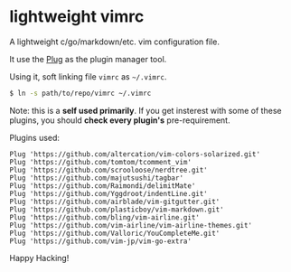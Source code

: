 lightweight vimrc
===
A lightweight c/go/markdown/etc. vim configuration file.

It use the [Plug][1] as the plugin manager tool.

Using it, soft linking file ``vimrc`` as ``~/.vimrc``. 

```sh
$ ln -s path/to/repo/vimrc ~/.vimrc
```

Note: this is a **self used primarily**. If you get insterest with some of these plugins, you should **check every plugin's** pre-requirement.

Plugins used:
```viml
Plug 'https://github.com/altercation/vim-colors-solarized.git'
Plug 'https://github.com/tomtom/tcomment_vim'
Plug 'https://github.com/scrooloose/nerdtree.git'
Plug 'https://github.com/majutsushi/tagbar'
Plug 'https://github.com/Raimondi/delimitMate'
Plug 'https://github.com/Yggdroot/indentLine.git'
Plug 'https://github.com/airblade/vim-gitgutter.git'
Plug 'https://github.com/plasticboy/vim-markdown.git'
Plug 'https://github.com/bling/vim-airline.git'
Plug 'https://github.com/vim-airline/vim-airline-themes.git'
Plug 'https://github.com/Valloric/YouCompleteMe.git'
Plug 'https://github.com/vim-jp/vim-go-extra'
```

Happy Hacking!

[1]: https://github.com/junegunn/vim-plug
